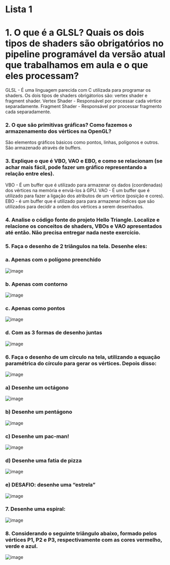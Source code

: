 # Lista 1 #

# 1. O que é a GLSL? Quais os dois tipos de shaders são obrigatórios no pipeline programável da versão atual que trabalhamos em aula e o que eles processam? #
   GLSL - É uma linguagem parecida com C utilizada para programar os shaders. Os dois tipos de shaders obrigátorios são: vertex shader e fragment shader.
   Vertex Shader - Responsável por processar cada vértice separadamente.
   Fragment Shader - Responsável por processar fragmento cada separadamente.

### 2. O que são primitivas gráficas? Como fazemos o armazenamento dos vértices na OpenGL? ###
   São elementos gráficos básicos como pontos, linhas, polígonos e outros. São armazenado através de buffers.
   
### 3. Explique o que é VBO, VAO e EBO, e como se relacionam (se achar mais fácil, pode fazer um gráfico representando a relação entre eles). ###
   VBO - É um buffer que é utilizado para armazenar os dados (coordenadas) dos vértices na memória e enviá-los à GPU.
   VAO - É um buffer que é utilizado para fazer a ligação dos atributos de um vértice (posição e cores).
   EBO - é um buffer que é utilizado para para armazenar índices que são utilizados para decidir a ordem dos vértices a serem desenhados.

### 4. Analise o código fonte do projeto Hello Triangle. Localize e relacione os conceitos de shaders, VBOs e VAO apresentados até então. Não precisa entregar nada neste exercício. ###

### 5. Faça o desenho de 2 triângulos na tela. Desenhe eles: ###
### a. Apenas com o polígono preenchido ###
![image](/Lista1/Prints/5a.jpg)

### b. Apenas com contorno ###
![image](/Lista1/Prints/5b.jpg)

### c. Apenas como pontos ###
![image](/Lista1/Prints/5c.jpg)

### d. Com as 3 formas de desenho juntas ###
![image](/Lista1/Prints/5d.jpg)

### 6. Faça o desenho de um círculo na tela, utilizando a equação paramétrica do círculo para gerar os vértices. Depois disso: ###
![image](/Lista1/Prints/6.jpg)

### a) Desenhe um octágono ###
![image](/Lista1/Prints/6a.jpg)

### b) Desenhe um pentágono ###
![image](/Lista1/Prints/6b.jpg)

### c) Desenhe um pac-man! ###
![image](/Lista1/Prints/6c.jpg)

### d) Desenhe uma fatia de pizza ###
![image](/Lista1/Prints/6d.jpg)

### e) DESAFIO: desenhe uma “estrela” ###
![image](/Lista1/Prints/6e.jpg)

### 7. Desenhe uma espiral: ###
![image](/Lista1/Prints/7.jpg)

### 8. Considerando o seguinte triângulo abaixo, formado pelos vértices P1, P2 e P3, respectivamente com as cores vermelho, verde e azul. ###
![image](/Lista1/Prints/8.jpg)
